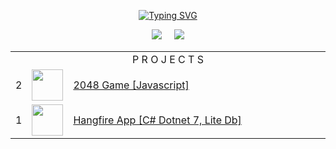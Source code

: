 <p  align="center">
<a href="https://git.io/typing-svg"><img src="https://readme-typing-svg.demolab.com?font=Fira+Code&pause=1000&color=46F71F&center=true&vCenter=true&width=525&lines=Hello!+Welcome+to+my+profile.+I+am+htetpyie." alt="Typing SVG" /></a>
</p>

<p align="center">
<img src="https://github-readme-stats.vercel.app/api?username=htetpyie&show_icons=true&theme=blue-green"></img> &nbsp; &nbsp; 
<img src="https://github-readme-stats.vercel.app/api/top-langs/?username=htetpyie&hide=css,html&layout=compact&theme=blue-green"></img>
</p>

<!---
![Top Langs](https://github-readme-stats.vercel.app/api/top-langs/?username=htetpyie&hide=css,html&layout=compact&theme=github_dark)
--->
<!---
htetpyie/htetpyie is a ✨ special ✨ repository because its `README.md` (this file) appears on your GitHub profile.
You can click the Preview link to take a look at your changes.
--->


<table align="center">
    <tr>
        <td colspan="3"  align="center">P R O J E C T S </td>
    </tr>
    <tr>
        <td>2</td>
        <td><img src="https://htetpyie-2048-game.netlify.app/2048.png" width=50 height=50></td>
        <td width=500><a target="_blank" href="https://htetpyie-2048-game.netlify.app/">2048 Game [Javascript]</a></td>
    </tr>
   <tr>
        <td>1</td>
        <td><img src="http://hangfire-app.somee.com/img/hangfire.png" width=50 height=50></td>
        <td><a target="_blank" href="http://hangfire-app.somee.com/">Hangfire App [C# Dotnet 7, Lite Db]</a></td>
    </tr>
</table>
